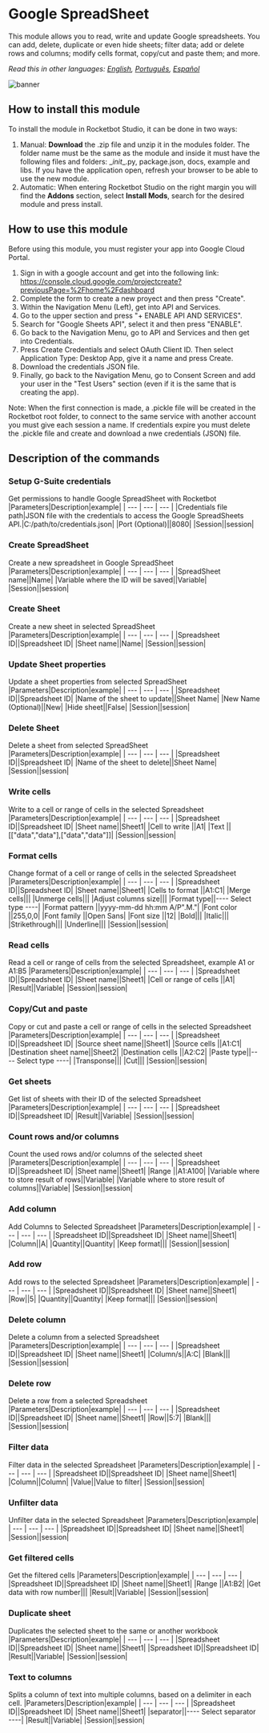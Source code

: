 



# Google SpreadSheet
  
This module allows you to read, write and update Google spreadsheets. You can add, delete, duplicate or even hide sheets; filter data; add or delete rows and columns; modify cells format, copy/cut and paste them; and more.  

*Read this in other languages: [English](Manual_Google-SpreadSheets.md), [Português](Manual_Google-SpreadSheets.pr.md), [Español](Manual_Google-SpreadSheets.es.md)*
  
![banner](imgs/Banner_Google-SpreadSheets.png)
## How to install this module
  
To install the module in Rocketbot Studio, it can be done in two ways:
1. Manual: __Download__ the .zip file and unzip it in the modules folder. The folder name must be the same as the module and inside it must have the following files and folders: \__init__.py, package.json, docs, example and libs. If you have the application open, refresh your browser to be able to use the new module.
2. Automatic: When entering Rocketbot Studio on the right margin you will find the **Addons** section, select **Install Mods**, search for the desired module and press install.  


## How to use this module

Before using this module, you must register your app into Google Cloud Portal.

1. Sign in with a google account and get into the following link: https://console.cloud.google.com/projectcreate?previousPage=%2Fhome%2Fdashboard
2. Complete the form to create a new proyect and then press "Create".
3. Within the Navigation Menu (Left), get into API and Services.
4. Go to the upper section and press "+ ENABLE API AND SERVICES".
5. Search for "Google Sheets API", select it and then press "ENABLE".
6. Go back to the Navigation Menu, go to API and Services and then get into Credentials.
7. Press Create Credentials and select OAuth Client ID. Then select Application Type: Desktop App, give it a name and press Create.
8. Download the credentials JSON file.
9. Finally, go back to the Navigation Menu, go to Consent Screen and add your user in the "Test Users" section (even if it is the same that is creating the app).

Note: When the first connection is made, a .pickle 
file will be created in the Rocketbot root folder, to connect to the same service with another account you must give each session a name. If credentials expire you must delete the .pickle file and create and download a nwe credentials (JSON) file.


## Description of the commands

### Setup G-Suite credentials
  
Get permissions to handle Google SpreadSheet with Rocketbot
|Parameters|Description|example|
| --- | --- | --- |
|Credentials file path|JSON file with the credentials to access the Google SpreadSheets API.|C:/path/to/credentials.json|
|Port (Optional)||8080|
|Session||session|

### Create SpreadSheet
  
Create a new spreadsheet in Google SpreadSheet
|Parameters|Description|example|
| --- | --- | --- |
|SpreadSheet name||Name|
|Variable where the ID will be saved||Variable|
|Session||session|

### Create Sheet
  
Create a new sheet in selected SpreadSheet
|Parameters|Description|example|
| --- | --- | --- |
|Spreadsheet ID||Spreadsheet ID|
|Sheet name||Name|
|Session||session|

### Update Sheet properties
  
Update a sheet properties from selected SpreadSheet
|Parameters|Description|example|
| --- | --- | --- |
|Spreadsheet ID||Spreadsheet ID|
|Name of the sheet to update||Sheet Name|
|New Name (Optional)||New|
|Hide sheet||False|
|Session||session|

### Delete Sheet
  
Delete a sheet from selected SpreadSheet
|Parameters|Description|example|
| --- | --- | --- |
|Spreadsheet ID||Spreadsheet ID|
|Name of the sheet to delete||Sheet Name|
|Session||session|

### Write cells
  
Write to a cell or range of cells in the selected Spreadsheet
|Parameters|Description|example|
| --- | --- | --- |
|Spreadsheet ID||Spreadsheet ID|
|Sheet name||Sheet1|
|Cell to write ||A1|
|Text ||[["data","data"],["data","data"]]|
|Session||session|

### Format cells
  
Change format of a cell or range of cells in the selected Spreadsheet
|Parameters|Description|example|
| --- | --- | --- |
|Spreadsheet ID||Spreadsheet ID|
|Sheet name||Sheet1|
|Cells to format ||A1:C1|
|Merge cells|||
|Unmerge cells|||
|Adjust columns size|||
|Format type||---- Select type ----|
|Format pattern ||yyyy-mm-dd hh:mm A/P".M."|
|Font color ||255,0,0|
|Font family ||Open Sans|
|Font size ||12|
|Bold|||
|Italic|||
|Strikethrough|||
|Underline|||
|Session||session|

### Read cells
  
Read a cell or range of cells from the selected Spreadsheet, example A1 or A1:B5
|Parameters|Description|example|
| --- | --- | --- |
|Spreadsheet ID||Spreadsheet ID|
|Sheet name||Sheet1|
|Cell or range of cells ||A1|
|Result||Variable|
|Session||session|

### Copy/Cut and paste
  
Copy or cut and paste a cell or range of cells in the selected Spreadsheet
|Parameters|Description|example|
| --- | --- | --- |
|Spreadsheet ID||Spreadsheet ID|
|Source sheet name||Sheet1|
|Source cells ||A1:C1|
|Destination sheet name||Sheet2|
|Destination cells ||A2:C2|
|Paste type||---- Select type ----|
|Transponse|||
|Cut|||
|Session||session|

### Get sheets
  
Get list of sheets with their ID of the selected Spreadsheet
|Parameters|Description|example|
| --- | --- | --- |
|Spreadsheet ID||Spreadsheet ID|
|Result||Variable|
|Session||session|

### Count rows and/or columns
  
Count the used rows and/or columns of the selected sheet
|Parameters|Description|example|
| --- | --- | --- |
|Spreadsheet ID||Spreadsheet ID|
|Sheet name||Sheet1|
|Range ||A1:A100|
|Variable where to store result of rows||Variable|
|Variable where to store result of columns||Variable|
|Session||session|

### Add column
  
Add Columns to Selected Spreadsheet
|Parameters|Description|example|
| --- | --- | --- |
|Spreadsheet ID||Spreadsheet ID|
|Sheet name||Sheet1|
|Column||A|
|Quantity||Quantity|
|Keep format|||
|Session||session|

### Add row
  
Add rows to the selected Spreadsheet
|Parameters|Description|example|
| --- | --- | --- |
|Spreadsheet ID||Spreadsheet ID|
|Sheet name||Sheet1|
|Row||5|
|Quantity||Quantity|
|Keep format|||
|Session||session|

### Delete column
  
Delete a column from a selected Spreadsheet
|Parameters|Description|example|
| --- | --- | --- |
|Spreadsheet ID||Spreadsheet ID|
|Sheet name||Sheet1|
|Column/s||A:C|
|Blank|||
|Session||session|

### Delete row
  
Delete a row from a selected Spreadsheet
|Parameters|Description|example|
| --- | --- | --- |
|Spreadsheet ID||Spreadsheet ID|
|Sheet name||Sheet1|
|Row||5:7|
|Blank|||
|Session||session|

### Filter data
  
Filter data in the selected Spreadsheet
|Parameters|Description|example|
| --- | --- | --- |
|Spreadsheet ID||Spreadsheet ID|
|Sheet name||Sheet1|
|Column||Column|
|Value||Value to filter|
|Session||session|

### Unfilter data
  
Unfilter data in the selected Spreadsheet
|Parameters|Description|example|
| --- | --- | --- |
|Spreadsheet ID||Spreadsheet ID|
|Sheet name||Sheet1|
|Session||session|

### Get filtered cells
  
Get the filtered cells
|Parameters|Description|example|
| --- | --- | --- |
|Spreadsheet ID||Spreadsheet ID|
|Sheet name||Sheet1|
|Range ||A1:B2|
|Get data with row number|||
|Result||Variable|
|Session||session|

### Duplicate sheet
  
Duplicates the selected sheet to the same or another workbook
|Parameters|Description|example|
| --- | --- | --- |
|Spreadsheet ID||Spreadsheet ID|
|Sheet name||Sheet1|
|Spreadsheet ID||Spreadsheet ID|
|Result||Variable|
|Session||session|

### Text to columns
  
Splits a column of text into multiple columns, based on a delimiter in each cell.
|Parameters|Description|example|
| --- | --- | --- |
|Spreadsheet ID||Spreadsheet ID|
|Sheet name||Sheet1|
|separator||---- Select separator ----|
|Result||Variable|
|Session||session|
